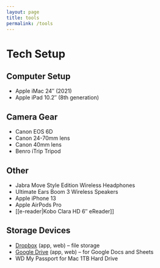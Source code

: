 ```yaml
---
layout: page
title: tools
permalink: /tools
---
```


<h1>Tech Setup</h1>

## Computer Setup

- Apple iMac 24″ (2021)
- Apple iPad 10.2″ (8th generation)

## Camera Gear

- Canon EOS 6D
- Canon 24-70mm lens
- Canon 40mm lens
- Benro iTrip Tripod

## Other

- Jabra Move Style Edition Wireless Headphones
- Ultimate Ears Boom 3 Wireless Speakers
- Apple iPhone 13
- Apple AirPods Pro
- [[e-reader|Kobo Clara HD 6″ eReader]]

## Storage Devices

- [Dropbox](https://www.dropbox.com/) (app, web) – file storage
- [Google Drive](https://drive.google.com/) (app, web) – for Google Docs and Sheets
- WD My Passport for Mac 1TB Hard Drive


<style>
  .wrapper {
    max-width: 58em;
  }
</style>
